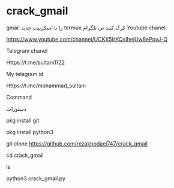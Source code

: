 # crack_gmail
gmail را با اسکریپت جدید termux کرک کنید
تی </s>   </s> تلگرام 
Youtube chanel 

https://www.youtube.com/channel/UCKX5IrKQsIhejUw8ePpvJ-Q

Telegram chanel 

Https://t.me/sultani1122


My telegram id 

Https://t.me/mohammad_sultani


Command 


دستورات


pkg install git

pkg install python3

git clone https://github.com/rezakhodaei747/crack_gmail

cd crack_gmail


ls


python3 crack_gmail.py

